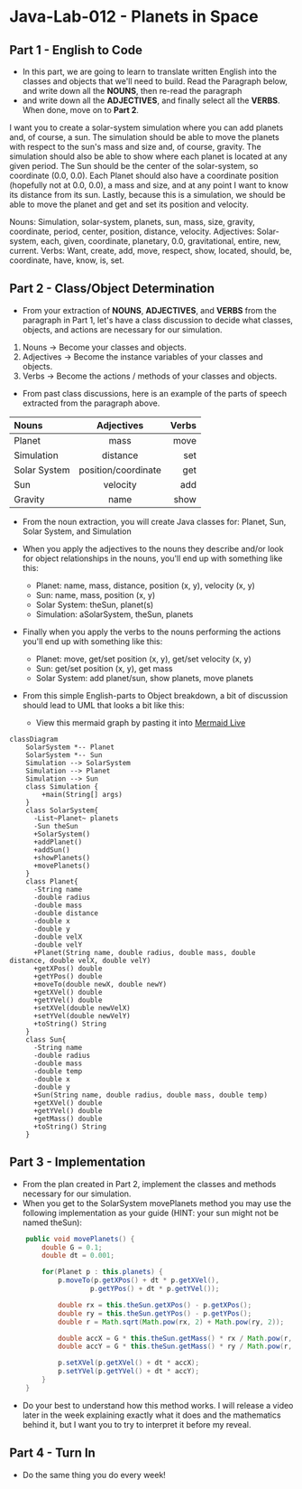 # Java-Lab-012 - Planets in Space

## Part 1 - English to Code

* In this part, we are going to learn to translate written English into the classes and objects that we'll need to build. Read the Paragraph below, and write down all the **NOUNS**, then re-read the paragraph 
* and write down all the **ADJECTIVES**, and finally select all the **VERBS**. When done, move on to **Part 2**.

I want you to create a solar-system simulation where you can add planets and, of course, a sun. The simulation should be able to move the planets with respect to the sun's mass and size and, 
of course, gravity. The simulation should also be able to show where each planet is located at any given period. The Sun should be the center of the solar-system, so coordinate (0.0, 0.0). 
Each Planet should also have a coordinate position (hopefully not at 0.0, 0.0), a mass and size, and at any point I want to know its distance from its sun. Lastly, because this is a simulation,
we should be able to move the planet and get and set its position and velocity.

Nouns: Simulation, solar-system, planets, sun, mass, size, gravity, coordinate, period, center, position, distance, velocity.
Adjectives: Solar-system, each, given, coordinate, planetary, 0.0, gravitational, entire, new, current.
Verbs: Want, create, add, move, respect, show, located, should, be, coordinate, have, know, is, set.

## Part 2 - Class/Object Determination

* From your extraction of **NOUNS**, **ADJECTIVES**, and **VERBS** from the paragraph in Part 1, let's have a class discussion to decide what classes, objects, and actions are necessary for our simulation.

1. Nouns -> Become your classes and objects.
2. Adjectives -> Become the instance variables of your classes and objects.
3. Verbs -> Become the actions / methods of your classes and objects.

* From past class discussions, here is an example of the parts of speech extracted from the paragraph above.

| Nouns        | Adjectives          | Verbs |
| :---         | :----:              | ---:  |
| Planet       | mass                | move  |
| Simulation   | distance            | set   |
| Solar System | position/coordinate | get   |
| Sun          | velocity            | add   |
| Gravity      | name                | show  |

* From the noun extraction, you will create Java classes for: Planet, Sun, Solar System, and Simulation
* When you apply the adjectives to the nouns they describe and/or look for object relationships in the nouns, you'll end up with something like this:
    * Planet: name, mass, distance, position (x, y), velocity (x, y)
    * Sun: name, mass, position (x, y)
    * Solar System: theSun, planet(s)
    * Simulation: aSolarSystem, theSun, planets

* Finally when you apply the verbs to the nouns performing the actions you'll end up with something like this:
    * Planet: move, get/set position (x, y), get/set velocity (x, y)
    * Sun: get/set position (x, y), get mass
    * Solar System: add planet/sun, show planets, move planets

* From this simple English-parts to Object breakdown, a bit of discussion should lead to UML that looks a bit like this:
    * View this mermaid graph by pasting it into [Mermaid Live](https://mermaid.live/)

```mermaid
classDiagram
    SolarSystem *-- Planet
    SolarSystem *-- Sun 
    Simulation --> SolarSystem
    Simulation --> Planet
    Simulation --> Sun
    class Simulation {
        +main(String[] args)
    }
    class SolarSystem{
      -List~Planet~ planets
      -Sun theSun
      +SolarSystem()
      +addPlanet()
      +addSun()
      +showPlanets()
      +movePlanets()
    }
    class Planet{
      -String name
      -double radius
      -double mass
      -double distance
      -double x
      -double y
      -double velX
      -double velY
      +Planet(String name, double radius, double mass, double distance, double velX, double velY)
      +getXPos() double
      +getYPos() double
      +moveTo(double newX, double newY)
      +getXVel() double
      +getYVel() double
      +setXVel(double newVelX)
      +setYVel(double newVelY)
      +toString() String
    }
    class Sun{
      -String name
      -double radius
      -double mass
      -double temp
      -double x
      -double y
      +Sun(String name, double radius, double mass, double temp)
      +getXVel() double
      +getYVel() double
      +getMass() double
      +toString() String
    }
```

<object data="solarsystemsim.svg" width="700" height="700"> </object>


## Part 3 - Implementation

* From the plan created in Part 2, implement the classes and methods necessary for our simulation.
* When you get to the SolarSystem movePlanets method you may use the following implementation as your guide (HINT: your sun might not be named theSun):
```java
    public void movePlanets() {
        double G = 0.1;
        double dt = 0.001;

        for(Planet p : this.planets) {
            p.moveTo(p.getXPos() + dt * p.getXVel(),
                    p.getYPos() + dt * p.getYVel());

            double rx = this.theSun.getXPos() - p.getXPos();
            double ry = this.theSun.getYPos() - p.getYPos();
            double r = Math.sqrt(Math.pow(rx, 2) + Math.pow(ry, 2));

            double accX = G * this.theSun.getMass() * rx / Math.pow(r, 3);
            double accY = G * this.theSun.getMass() * ry / Math.pow(r, 3);

            p.setXVel(p.getXVel() + dt * accX);
            p.setYVel(p.getYVel() + dt * accY);
        }
    }
```
* Do your best to understand how this method works. I will release a video later in the week explaining exactly what it does and the mathematics behind it, but I want you to try to interpret it before my reveal.

## Part 4 - Turn In

* Do the same thing you do every week!
